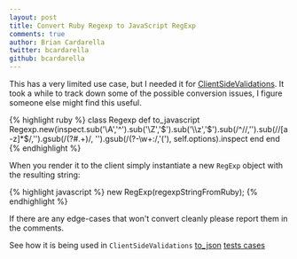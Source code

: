 ```yaml
---
layout: post
title: Convert Ruby Regexp to JavaScript RegExp
comments: true
author: Brian Cardarella
twitter: bcardarella
github: bcardarella
---
```


This has a very limited use case, but I needed it for
[ClientSideValidations](http://github.com/bcardarella/client_side_validations). It took a while
to track down some of the possible conversion issues, I figure someone
else might find this useful.

{% highlight ruby %}
class Regexp
  def to_javascript
    Regexp.new(inspect.sub('\\A','^').sub('\\Z','$').sub('\\z','$').sub(/^\//,'').sub(/\/[a-z]*$/,'').gsub(/\(\?#.+\)/, '').gsub(/\(\?-\w+:/,'('), self.options).inspect
  end
end
{% endhighlight %}

When you render it to the client simply instantiate a new `RegExp`
object with the resulting string:

{% highlight javascript %}
new RegExp(regexpStringFromRuby);
{% endhighlight %}

If there are any edge-cases that won't convert cleanly please report
them in the comments.

See how it is being used in `ClientSideValidations` [to_json](https://github.com/bcardarella/client_side_validations/blob/master/lib/client_side_validations/core_ext/regexp.rb)
[tests cases](https://github.com/bcardarella/client_side_validations/blob/master/test/core_ext/cases/test_core_ext.rb)
